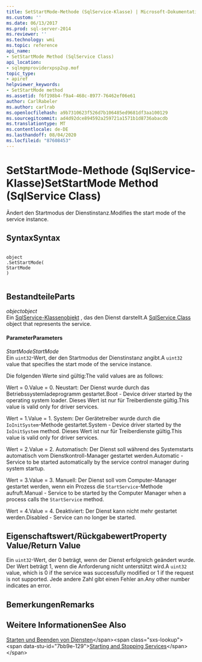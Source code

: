 ```yaml
---
title: SetStartMode-Methode (SqlService-Klasse) | Microsoft-Dokumentation
ms.custom: ''
ms.date: 06/13/2017
ms.prod: sql-server-2014
ms.reviewer: ''
ms.technology: wmi
ms.topic: reference
api_name:
- SetStartMode Method (SqlService Class)
api_location:
- sqlmgmproviderxpsp2up.mof
topic_type:
- apiref
helpviewer_keywords:
- SetStartMode method
ms.assetid: f6f198b4-f9a4-468c-8977-76462ef06e61
author: CarlRabeler
ms.author: carlrab
ms.openlocfilehash: a9b7310623f526d7b106485ed9681df3aa100129
ms.sourcegitcommit: ad4d92dce894592a259721a1571b1d8736abacdb
ms.translationtype: MT
ms.contentlocale: de-DE
ms.lasthandoff: 08/04/2020
ms.locfileid: "87608453"
---
```

# <a name="setstartmode-method-sqlservice-class"></a><span data-ttu-id="7bb9e-102">SetStartMode-Methode (SqlService-Klasse)</span><span class="sxs-lookup"><span data-stu-id="7bb9e-102">SetStartMode Method (SqlService Class)</span></span>
  <span data-ttu-id="7bb9e-103">Ändert den Startmodus der Dienstinstanz.</span><span class="sxs-lookup"><span data-stu-id="7bb9e-103">Modifies the start mode of the service instance.</span></span>  
  
## <a name="syntax"></a><span data-ttu-id="7bb9e-104">Syntax</span><span class="sxs-lookup"><span data-stu-id="7bb9e-104">Syntax</span></span>  
  
```  
  
object  
.SetStartMode(  
StartMode  
)  
  
```  
  
## <a name="parts"></a><span data-ttu-id="7bb9e-105">Bestandteile</span><span class="sxs-lookup"><span data-stu-id="7bb9e-105">Parts</span></span>  
 <span data-ttu-id="7bb9e-106">*object*</span><span class="sxs-lookup"><span data-stu-id="7bb9e-106">*object*</span></span>  
 <span data-ttu-id="7bb9e-107">Ein [SqlService-Klassenobjekt](sqlservice-class.md) , das den Dienst darstellt.</span><span class="sxs-lookup"><span data-stu-id="7bb9e-107">A [SqlService Class](sqlservice-class.md) object that represents the service.</span></span>  
  
#### <a name="parameters"></a><span data-ttu-id="7bb9e-108">Parameter</span><span class="sxs-lookup"><span data-stu-id="7bb9e-108">Parameters</span></span>  
 <span data-ttu-id="7bb9e-109">*StartMode*</span><span class="sxs-lookup"><span data-stu-id="7bb9e-109">*StartMode*</span></span>  
 <span data-ttu-id="7bb9e-110">Ein `uint32`-Wert, der den Startmodus der Dienstinstanz angibt.</span><span class="sxs-lookup"><span data-stu-id="7bb9e-110">A `uint32` value that specifies the start mode of the service instance.</span></span>  
  
 <span data-ttu-id="7bb9e-111">Die folgenden Werte sind gültig:</span><span class="sxs-lookup"><span data-stu-id="7bb9e-111">The valid values are as follows:</span></span>  
  
 <span data-ttu-id="7bb9e-112">Wert = 0.</span><span class="sxs-lookup"><span data-stu-id="7bb9e-112">Value = 0.</span></span> <span data-ttu-id="7bb9e-113">Neustart: Der Dienst wurde durch das Betriebssystemladeprogramm gestartet.</span><span class="sxs-lookup"><span data-stu-id="7bb9e-113">Boot - Device driver started by the operating system loader.</span></span> <span data-ttu-id="7bb9e-114">Dieses Wert ist nur für Treiberdienste gültig.</span><span class="sxs-lookup"><span data-stu-id="7bb9e-114">This value is valid only for driver services.</span></span>  
  
 <span data-ttu-id="7bb9e-115">Wert = 1.</span><span class="sxs-lookup"><span data-stu-id="7bb9e-115">Value = 1.</span></span> <span data-ttu-id="7bb9e-116">System: Der Gerätetreiber wurde durch die `IoInitSystem`-Methode gestartet.</span><span class="sxs-lookup"><span data-stu-id="7bb9e-116">System - Device driver started by the `IoInitSystem` method.</span></span> <span data-ttu-id="7bb9e-117">Dieses Wert ist nur für Treiberdienste gültig.</span><span class="sxs-lookup"><span data-stu-id="7bb9e-117">This value is valid only for driver services.</span></span>  
  
 <span data-ttu-id="7bb9e-118">Wert = 2.</span><span class="sxs-lookup"><span data-stu-id="7bb9e-118">Value = 2.</span></span> <span data-ttu-id="7bb9e-119">Automatisch: Der Dienst soll während des Systemstarts automatisch vom Dienstkontroll-Manager gestartet werden.</span><span class="sxs-lookup"><span data-stu-id="7bb9e-119">Automatic - Service to be started automatically by the service control manager during system startup.</span></span>  
  
 <span data-ttu-id="7bb9e-120">Wert = 3.</span><span class="sxs-lookup"><span data-stu-id="7bb9e-120">Value = 3.</span></span> <span data-ttu-id="7bb9e-121">Manuell: Der Dienst soll vom Computer-Manager gestartet werden, wenn ein Prozess die `StartService`-Methode aufruft.</span><span class="sxs-lookup"><span data-stu-id="7bb9e-121">Manual - Service to be started by the Computer Manager when a process calls the `StartService` method.</span></span>  
  
 <span data-ttu-id="7bb9e-122">Wert = 4.</span><span class="sxs-lookup"><span data-stu-id="7bb9e-122">Value = 4.</span></span> <span data-ttu-id="7bb9e-123">Deaktiviert: Der Dienst kann nicht mehr gestartet werden.</span><span class="sxs-lookup"><span data-stu-id="7bb9e-123">Disabled - Service can no longer be started.</span></span>  
  
## <a name="property-valuereturn-value"></a><span data-ttu-id="7bb9e-124">Eigenschaftswert/Rückgabewert</span><span class="sxs-lookup"><span data-stu-id="7bb9e-124">Property Value/Return Value</span></span>  
 <span data-ttu-id="7bb9e-125">Ein `uint32`-Wert, der 0 beträgt, wenn der Dienst erfolgreich geändert wurde. Der Wert beträgt 1, wenn die Anforderung nicht unterstützt wird.</span><span class="sxs-lookup"><span data-stu-id="7bb9e-125">A `uint32` value, which is 0 if the service was successfully modified or 1 if the request is not supported.</span></span> <span data-ttu-id="7bb9e-126">Jede andere Zahl gibt einen Fehler an.</span><span class="sxs-lookup"><span data-stu-id="7bb9e-126">Any other number indicates an error.</span></span>  
  
## <a name="remarks"></a><span data-ttu-id="7bb9e-127">Bemerkungen</span><span class="sxs-lookup"><span data-stu-id="7bb9e-127">Remarks</span></span>  
  
## <a name="see-also"></a><span data-ttu-id="7bb9e-128">Weitere Informationen</span><span class="sxs-lookup"><span data-stu-id="7bb9e-128">See Also</span></span>  
 <span data-ttu-id="7bb9e-129">[Starten und Beenden von Diensten](https://technet.microsoft.com/library/ms174886\(v=sql.105\).aspx)</span><span class="sxs-lookup"><span data-stu-id="7bb9e-129">[Starting and Stopping Services](https://technet.microsoft.com/library/ms174886\(v=sql.105\).aspx)</span></span>  
  
  
